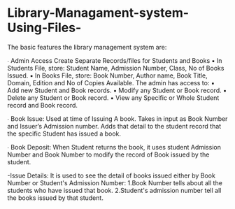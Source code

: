 # Library-Managament-system-Using-Files-
The basic features the library management system are: 

∙ Admin Access 
Create Separate Records/files for Students and Books 
▪ In Students File, store: Student Name, Admission Number, Class, No  of Books Issued. 
▪ In Books File, store: Book Number, Author name, Book Title,  Domain, Edition and No of Copies Available. 
The admin has access to: 
▪ Add new Student and Book records. 
▪ Modify any Student or Book record. 
▪ Delete any Student or Book record. 
▪ View any Specific or Whole Student record and Book record. 

∙ Book Issue: Used at time of Issuing A book. Takes in input as Book  Number and Issuer’s Admission number. Adds that detail to  the student record that the specific Student has issued a book.

∙ Book Deposit: When Student returns the book, it uses student Admission  Number and Book Number to modify the record of Book issued by the  student.

-Issue Details: It is used to see the detail of books issued either by Book Number or Student's Admission Number:
1.Book Number tells about all the students who have issued that book.
2.Student's admission number tell all the books issued by that student.
